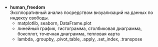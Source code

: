* __human_freedom__
<br>Эксплоративный анализ посредством визуализаций на данных по индексу свободы.
    * matplotlib, seaborn, DataFrame.plot
    * линейный график, гистограмма, столбиковая диаграмма, боксплот, точечная диаграмма, тепловая карта
    * lambda, .groupby, .pivot_table, .apply, .set_index, .transpose